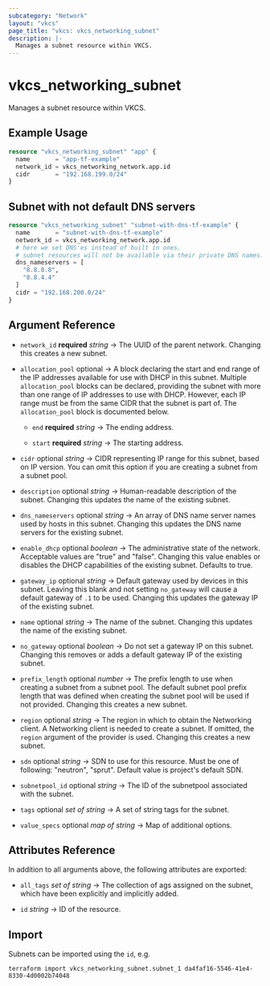 ```yaml
---
subcategory: "Network"
layout: "vkcs"
page_title: "vkcs: vkcs_networking_subnet"
description: |-
  Manages a subnet resource within VKCS.
---
```


# vkcs_networking_subnet

Manages a subnet resource within VKCS.

## Example Usage
```terraform
resource "vkcs_networking_subnet" "app" {
  name       = "app-tf-example"
  network_id = vkcs_networking_network.app.id
  cidr       = "192.168.199.0/24"
}
```

## Subnet with not default DNS servers
```terraform
resource "vkcs_networking_subnet" "subnet-with-dns-tf-example" {
  name       = "subnet-with-dns-tf-example"
  network_id = vkcs_networking_network.app.id
  # here we set DNS'es instead of built in ones.
  # subnet resources will not be available via their private DNS names.
  dns_nameservers = [
    "8.8.8.8",
    "8.8.4.4"
  ]
  cidr = "192.168.200.0/24"
}
```
## Argument Reference
- `network_id` **required** *string* &rarr;  The UUID of the parent network. Changing this creates a new subnet.

- `allocation_pool` optional &rarr;  A block declaring the start and end range of the IP addresses available for use with DHCP in this subnet. Multiple `allocation_pool` blocks can be declared, providing the subnet with more than one range of IP addresses to use with DHCP. However, each IP range must be from the same CIDR that the subnet is part of. The `allocation_pool` block is documented below.
  - `end` **required** *string* &rarr;  The ending address.

  - `start` **required** *string* &rarr;  The starting address.

- `cidr` optional *string* &rarr;  CIDR representing IP range for this subnet, based on IP version. You can omit this option if you are creating a subnet from a subnet pool.

- `description` optional *string* &rarr;  Human-readable description of the subnet. Changing this updates the name of the existing subnet.

- `dns_nameservers` optional *string* &rarr;  An array of DNS name server names used by hosts in this subnet. Changing this updates the DNS name servers for the existing subnet.

- `enable_dhcp` optional *boolean* &rarr;  The administrative state of the network. Acceptable values are "true" and "false". Changing this value enables or disables the DHCP capabilities of the existing subnet. Defaults to true.

- `gateway_ip` optional *string* &rarr;  Default gateway used by devices in this subnet. Leaving this blank and not setting `no_gateway` will cause a default gateway of `.1` to be used. Changing this updates the gateway IP of the existing subnet.

- `name` optional *string* &rarr;  The name of the subnet. Changing this updates the name of the existing subnet.

- `no_gateway` optional *boolean* &rarr;  Do not set a gateway IP on this subnet. Changing this removes or adds a default gateway IP of the existing subnet.

- `prefix_length` optional *number* &rarr;  The prefix length to use when creating a subnet from a subnet pool. The default subnet pool prefix length that was defined when creating the subnet pool will be used if not provided. Changing this creates a new subnet.

- `region` optional *string* &rarr;  The region in which to obtain the Networking client. A Networking client is needed to create a subnet. If omitted, the `region` argument of the provider is used. Changing this creates a new subnet.

- `sdn` optional *string* &rarr;  SDN to use for this resource. Must be one of following: "neutron", "sprut". Default value is project's default SDN.

- `subnetpool_id` optional *string* &rarr;  The ID of the subnetpool associated with the subnet.

- `tags` optional *set of* *string* &rarr;  A set of string tags for the subnet.

- `value_specs` optional *map of* *string* &rarr;  Map of additional options.


## Attributes Reference
In addition to all arguments above, the following attributes are exported:
- `all_tags` *set of* *string* &rarr;  The collection of ags assigned on the subnet, which have been explicitly and implicitly added.

- `id` *string* &rarr;  ID of the resource.



## Import

Subnets can be imported using the `id`, e.g.

```shell
terraform import vkcs_networking_subnet.subnet_1 da4faf16-5546-41e4-8330-4d0002b74048
```
